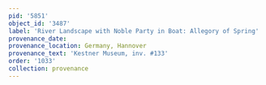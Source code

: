```yaml
---
pid: '5851'
object_id: '3487'
label: 'River Landscape with Noble Party in Boat: Allegory of Spring'
provenance_date:
provenance_location: Germany, Hannover
provenance_text: 'Kestner Museum, inv. #133'
order: '1033'
collection: provenance
---
```

